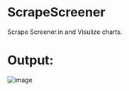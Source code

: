 # ScrapeScreener
Scrape Screener.in and Visulize charts.

# Output: 
![image](https://github.com/user-attachments/assets/b1bba750-b1a4-4efa-87b6-9ee61ba8993f)
